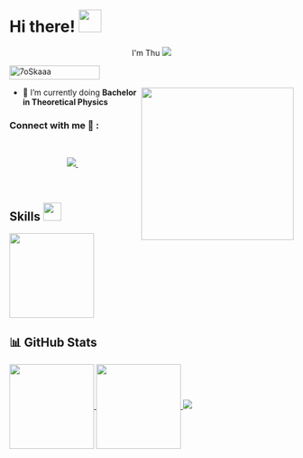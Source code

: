 <h1> Hi there! <img src = "https://raw.githubusercontent.com/MartinHeinz/MartinHeinz/master/wave.gif" width = 40px> </h1>
<p align='center'>
    <a>I'm Thu</a>
    <img src="https://user-images.githubusercontent.com/73097560/115834477-dbab4500-a447-11eb-908a-139a6edaec5c.gif" />
</p>
	<img src="https://komarev.com/ghpvc/?username=ahmadpiracha&label=Profile%20views&color=0047AB&style=plastic?" alt="7oSkaaa" height=25px, width=160px/>

<img align="right" src="https://media.giphy.com/media/QvpqTCiEcwtvx6wwJK/giphy.gif" width="270" height="270" frameBorder="0" class="giphy-embed" allowFullScreen></img>

- 🌱 I’m currently doing **Bachelor in Theoretical Physics**



### Connect with me 🔗 :

<br>
<p align='center'>
    <a href="mailto:mthu25102003@gmail.com" target="_blank">
        <img src="https://img.shields.io/badge/Gmail-D14836?style=for-the-badge&logo=gmail&logoColor=white">
    </a>&nbsp;&nbsp;
</p>
<br>

## Skills <img src="https://media2.giphy.com/media/QssGEmpkyEOhBCb7e1/giphy.gif?cid=ecf05e47a0n3gi1bfqntqmob8g9aid1oyj2wr3ds3mg700bl&rid=giphy.gif" width=32px>

<!-- Programming Languages -->

<!-- <a href="https://developer.mozilla.org/en-US/docs/Web/JavaScript" target="_blank"> -->
<!--   <img alt="JavaScript" src="https://img.shields.io/badge/JavaScript-F7DF1E?style=for-the-badge&logo=javascript&logoColor=black"> -->
<!-- </a> -->
<!-- <a href="https://www.python.org/" target="_blank"> -->
<!--   <img alt="Python" src="https://img.shields.io/badge/Python-3776AB?style=for-the-badge&logo=python&logoColor=white"> -->
<!-- </a> -->
<!---->
<!-- <a href="https://www.cplusplus.com/" target="_blank"> -->
<!--   <img alt="C++" src="https://img.shields.io/badge/C++-00599C?style=for-the-badge&logo=c%2B%2B&logoColor=white"> -->
<!-- </a> -->
<!---->
<!-- <a href="https://www.microsoft.com/en-us/sql-server" target="_blank"> -->
<!--   <img alt="SQL" src="https://img.shields.io/badge/SQL-CC2927?style=for-the-badge&logo=microsoft%20sql%20server&logoColor=white"> -->
<!-- </a> -->
<!---->

<a href="https://github.com/mthu2510">
  <img height=150 align="center" src="https://github-readme-stats.vercel.app/api/top-langs/?username=mthu2510&hide_progress=true&theme=tokyonight" />
</a>

## 📊 GitHub Stats

<a href="https://github.com/mthu2510">
  <img height=150 align="center" src="https://streak-stats.demolab.com/?user=mthu2510&theme=tokyonight" />
</a>

<a href="https://github.com/mthu2510">
  <img height=150 align="center" src="https://github-readme-stats.vercel.app/api?username=mthu2510&show_icons=true&theme=tokyonight" />
</a>

<img src="https://user-images.githubusercontent.com/73097560/115834477-dbab4500-a447-11eb-908a-139a6edaec5c.gif" />
